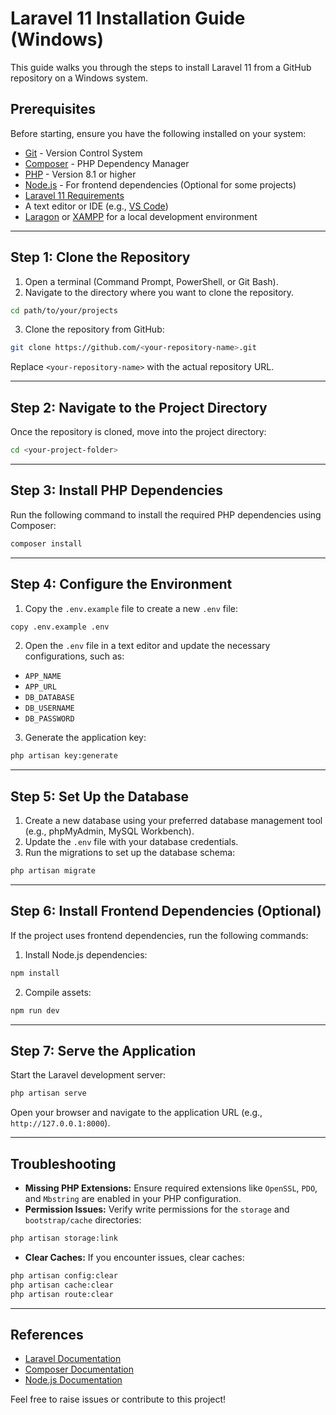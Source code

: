 # Laravel 11 Installation Guide (Windows)

This guide walks you through the steps to install Laravel 11 from a GitHub repository on a Windows system.

## Prerequisites

Before starting, ensure you have the following installed on your system:

- [Git](https://git-scm.com/) - Version Control System
- [Composer](https://getcomposer.org/) - PHP Dependency Manager
- [PHP](https://www.php.net/downloads) - Version 8.1 or higher
- [Node.js](https://nodejs.org/) - For frontend dependencies (Optional for some projects)
- [Laravel 11 Requirements](https://laravel.com/docs/11.x/installation#server-requirements)
- A text editor or IDE (e.g., [VS Code](https://code.visualstudio.com/))
- [Laragon](https://laragon.org/) or [XAMPP](https://www.apachefriends.org/) for a local development environment

---

## Step 1: Clone the Repository

1. Open a terminal (Command Prompt, PowerShell, or Git Bash).
2. Navigate to the directory where you want to clone the repository.

```bash
cd path/to/your/projects
```

3. Clone the repository from GitHub:

```bash
git clone https://github.com/<your-repository-name>.git
```

Replace `<your-repository-name>` with the actual repository URL.

---

## Step 2: Navigate to the Project Directory

Once the repository is cloned, move into the project directory:

```bash
cd <your-project-folder>
```

---

## Step 3: Install PHP Dependencies

Run the following command to install the required PHP dependencies using Composer:

```bash
composer install
```

---

## Step 4: Configure the Environment

1. Copy the `.env.example` file to create a new `.env` file:

```bash
copy .env.example .env
```

2. Open the `.env` file in a text editor and update the necessary configurations, such as:

- `APP_NAME`
- `APP_URL`
- `DB_DATABASE`
- `DB_USERNAME`
- `DB_PASSWORD`

3. Generate the application key:

```bash
php artisan key:generate
```

---

## Step 5: Set Up the Database

1. Create a new database using your preferred database management tool (e.g., phpMyAdmin, MySQL Workbench).
2. Update the `.env` file with your database credentials.
3. Run the migrations to set up the database schema:

```bash
php artisan migrate
```

---

## Step 6: Install Frontend Dependencies (Optional)

If the project uses frontend dependencies, run the following commands:

1. Install Node.js dependencies:

```bash
npm install
```

2. Compile assets:

```bash
npm run dev
```

---

## Step 7: Serve the Application

Start the Laravel development server:

```bash
php artisan serve
```

Open your browser and navigate to the application URL (e.g., `http://127.0.0.1:8000`).

---

## Troubleshooting

- **Missing PHP Extensions:** Ensure required extensions like `OpenSSL`, `PDO`, and `Mbstring` are enabled in your PHP configuration.
- **Permission Issues:** Verify write permissions for the `storage` and `bootstrap/cache` directories:

```bash
php artisan storage:link
```

- **Clear Caches:** If you encounter issues, clear caches:

```bash
php artisan config:clear
php artisan cache:clear
php artisan route:clear
```

---


## References

- [Laravel Documentation](https://laravel.com/docs/11.x)
- [Composer Documentation](https://getcomposer.org/doc/)
- [Node.js Documentation](https://nodejs.org/en/docs/)

Feel free to raise issues or contribute to this project!
